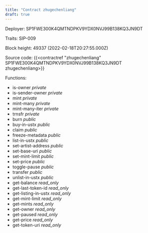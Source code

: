 ```yaml
---
title: "Contract zhugechenliang"
draft: true
---
```

Deployer: SP1FWE300K4QMTNDPKV9YDX0NVJ99B138KQ3JN9DT

Traits:
SIP-009 



Block height: 49337 (2022-02-18T20:27:55.000Z)

Source code: {{<contractref "zhugechenliang" SP1FWE300K4QMTNDPKV9YDX0NVJ99B138KQ3JN9DT zhugechenliang>}}

Functions:

* is-owner _private_
* is-sender-owner _private_
* mint _private_
* mint-many _private_
* mint-many-iter _private_
* trnsfr _private_
* burn _public_
* buy-in-ustx _public_
* claim _public_
* freeze-metadata _public_
* list-in-ustx _public_
* set-artist-address _public_
* set-base-uri _public_
* set-mint-limit _public_
* set-price _public_
* toggle-pause _public_
* transfer _public_
* unlist-in-ustx _public_
* get-balance _read_only_
* get-last-token-id _read_only_
* get-listing-in-ustx _read_only_
* get-mint-limit _read_only_
* get-mints _read_only_
* get-owner _read_only_
* get-paused _read_only_
* get-price _read_only_
* get-token-uri _read_only_
